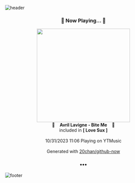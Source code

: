 ![header](https://capsule-render.vercel.app/api?type=wave&height=170&section=header&fontColor=090707&fontAlignX=45&fontAlignY=65&fontSize=100)

<h3 align="center">🎵 Now Playing... 🎵</h3>
<p align="center">
  <a href="https://music.youtube.com/watch?v=h5I774U_s2I">
    <img width="300" src="https://lh3.googleusercontent.com/U3celp0_C0eecLCLGj39kBAhhnOhCDyxEGeUMMBjGSozO_l-TCuKZiabwL6LJTA-bWmHJbcC98jwJEP7">
  </a>
  <br>
  🎵&nbsp&nbsp&nbsp <b>Avril Lavigne - Bite Me</b> &nbsp&nbsp&nbsp🎵
  <br>
  included in <b>[ Love Sux ]</b>
  
  <br />
  <br />
  10/31/2023 11:06 Playing on YTMusic
  <br />
  <br />
  Generated with <a href="https://github.com/20chan/github-now">20chan/github-now</a>
</p>

<h3 align="center">•••</h3>

![footer](https://capsule-render.vercel.app/api?type=wave&height=150&section=footer)
